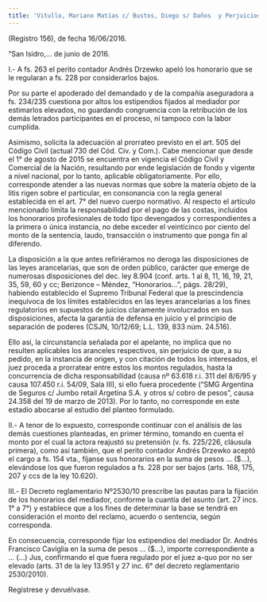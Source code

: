 ```yaml
---
title: 'Vitullo, Mariano Matías c/ Bustos, Diego s/ Daños  y Perjuicios'
---
```

(Registro 156), de fecha 16/06/2016.

“San Isidro,… de junio de 2016.

I.- A fs. 263 el perito contador Andrés Drzewko apeló los honorario que se le regularan a fs. 228 por considerarlos bajos.

Por su parte el apoderado del demandado y de la compañía aseguradora a fs. 234/235 cuestiona por altos los estipendios fijados al mediador por estimarlos elevados, no guardando congruencia con la retribución de los demás letrados participantes en el proceso, ni tampoco con la labor cumplida.

Asimismo, solicita la adecuación al prorrateo previsto en el art. 505 del Código Civil (actual 730 del Cód. Civ. y Com.). Cabe mencionar que desde el 1° de agosto de 2015 se encuentra en vigencia el Código Civil y Comercial de la Nación, resultando por ende legislación de fondo y vigente a nivel nacional, por lo tanto, aplicable obligatoriamente. Por ello, corresponde atender a las nuevas normas que sobre la materia objeto de la litis rigen sobre el particular, en consonancia con la regla general establecida en el art. 7° del nuevo cuerpo normativo. Al respecto el artículo mencionado limita la responsabilidad por el pago de las costas, incluidos los honorarios profesionales de todo tipo devengados y correspondientes a la primera o única instancia, no debe exceder el veinticinco por ciento del monto de la sentencia, laudo, transacción o instrumento que ponga fin al diferendo.

La disposición a la que antes refiriéramos no deroga las disposiciones de las leyes arancelarias, que son de orden público, carácter que emerge de numerosas disposiciones del dec. ley 8.904 (conf. arts. 1 al 8, 11, 16, 19, 21, 35, 59, 60 y cc; Berizonce – Méndez, “Honorarios…”, págs. 28/29), habiendo establecido el Supremo Tribunal Federal que la prescindencia inequívoca de los límites establecidos en las leyes arancelarias a los fines regulatorios en supuestos de juicios claramente involucrados en sus disposiciones, afecta la garantía de defensa en juicio y el principio de separación de poderes (CSJN, 10/12/69; L.L. 139, 833 núm. 24.516).

Ello así, la circunstancia señalada por el apelante, no implica que no resulten aplicables los aranceles respectivos, sin perjuicio de que, a su pedido, en la instancia de origen, y con citación de todos los interesados, el juez proceda a prorratear entre estos los montos regulados, hasta la concurrencia de dicha responsabilidad (causa nº 63.618 r.i. 311 del 8/6/95 y causa 107.450 r.i. 54/09, Sala III), si ello fuera procedente (“SMG Argentina de Seguros c/ Jumbo retail Argetina S.A. y otros s/ cobro de pesos”, causa 24.358 del 19 de marzo de 2013). Por lo tanto, no corresponde en este estadio abocarse al estudio del planteo formulado.

II.- A tenor de lo expuesto, corresponde continuar con el análisis de las demás cuestiones planteadas, en primer término, tomando en cuenta el monto por el cual la actora reajustó su pretensión (v. fs. 225/226, cláusula primera), como así también, que el perito contador Andrés Drzewko aceptó el cargo a fs. 154 vta., fíjanse sus honorarios en la suma de pesos … ($…), elevándose los que fueron regulados a fs. 228 por ser bajos (arts. 168, 175, 207 y ccs de la ley 10.620).

III.- El Decreto reglamentario Nº2530/10 prescribe las pautas para la fijación de los honorarios del mediador, conforme la cuantía del asunto (art. 27 incs. 1° a 7°) y establece que a los fines de determinar la base se tendrá en consideración el monto del reclamo, acuerdo o sentencia, según corresponda.

En consecuencia, corresponde fijar los estipendios del mediador Dr. Andrés Francisco Caviglia en la suma de pesos … ($…), importe correspondiente a … (…) Jus, confirmando el que fuera regulado por el juez a-quo por no ser elevado (arts. 31 de la ley 13.951 y 27 inc. 6° del decreto reglamentario 2530/2010).

Regístrese y devuélvase.
